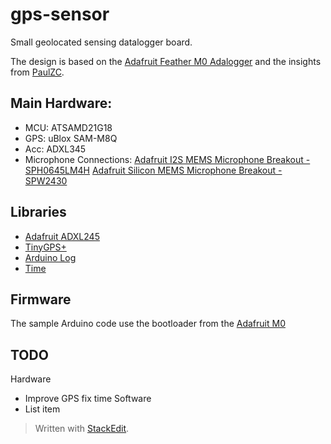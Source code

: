 # gps-sensor

Small geolocated sensing datalogger board.

The design is based on the [Adafruit Feather M0 Adalogger](https://www.adafruit.com/product/2796) and the insights from [PaulZC](https://github.com/PaulZC).

## Main Hardware:

 - MCU: ATSAMD21G18 
 - GPS: uBlox SAM-M8Q 
 - Acc: ADXL345
 - Microphone Connections:
[Adafruit I2S MEMS Microphone Breakout - SPH0645LM4H](https://www.adafruit.com/product/3421)
[Adafruit Silicon MEMS Microphone Breakout - SPW2430](https://www.adafruit.com/product/2716)

## Libraries

 - [Adafruit ADXL245](https://learn.adafruit.com/adxl345-digital-accelerometer/overview)
 - [TinyGPS+](https://github.com/mikalhart/TinyGPSPlus)
 - [Arduino Log](https://github.com/thijse/Arduino-Log)
 - [Time](https://github.com/PaulStoffregen/Time)

## Firmware
The sample Arduino code use the bootloader from the  [Adafruit M0](https://learn.adafruit.com/compiling-m0-atsamd21-bootloader/compile)

## TODO
Hardware
 - Improve GPS fix time
Software
 - List item

> Written with [StackEdit](https://stackedit.io/).

<!--stackedit_data:
eyJoaXN0b3J5IjpbLTE3NTc3NzI3MzEsLTE5NTU5NTM1NTFdfQ
==
-->